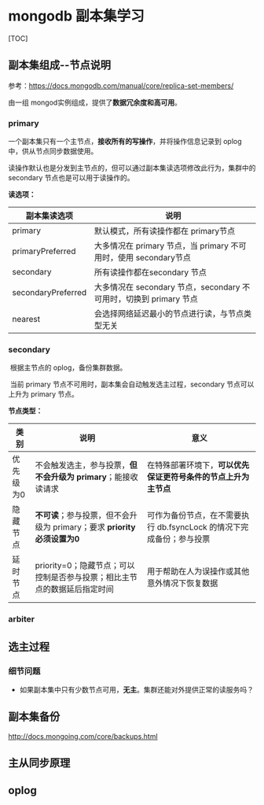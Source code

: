 # mongodb 副本集学习

[TOC]

## 副本集组成--节点说明

参考：https://docs.mongodb.com/manual/core/replica-set-members/

由一组 mongod实例组成，提供了**数据冗余度和高可用**。

### primary

一个副本集只有一个主节点，**接收所有的写操作**，并将操作信息记录到 oplog 中，供从节点同步数据使用。

​       读操作默认也是分发到主节点的，但可以通过副本集读选项修改此行为，集群中的 secondary 节点也是可以用于读操作的。

**读选项：**

| 副本集读选项             | 说明                                       |
| ------------------ | ---------------------------------------- |
| primary            | 默认模式，所有读操作都在 primary节点                   |
| primaryPreferred   | 大多情况在 primary 节点，当 primary 不可用时，使用 secondary节点 |
| secondary          | 所有读操作都在secondary 节点                      |
| secondaryPreferred | 大多情况在 secondary 节点，secondary 不可用时，切换到 primary 节点 |
| nearest            | 会选择网络延迟最小的节点进行读，与节点类型无关                  |

### secondary

​     根据主节点的 oplog，备份集群数据。

​    当前 primary 节点不可用时，副本集会自动触发选主过程，secondary 节点可以上升为 primary 节点。

**节点类型：**

| 类别    | 说明                                       | 意义                                       |
| ----- | ---------------------------------------- | ---------------------------------------- |
| 优先级为0 | 不会触发选主，参与投票，**但不会升级为 primary**；能接收读请求    | 在特殊部署环境下，**可以优先保证更符号条件的节点上升为主节点**        |
| 隐藏节点  | **不可读**；参与投票，但不会升级为 primary；要求 **priority 必须设置为0** | 可作为备份节点，在不需要执行 db.fsyncLock 的情况下完成备份；参与投票 |
| 延时节点  | priority=0；隐藏节点；可以控制是否参与投票；相比主节点的数据延后指定时间 | 用于帮助在人为误操作或其他意外情况下恢复数据                   |



### arbiter





## 选主过程



### 细节问题

* 如果副本集中只有少数节点可用，**无主**。集群还能对外提供正常的读服务吗？





## 副本集备份

http://docs.mongoing.com/core/backups.html



## 主从同步原理



## oplog





